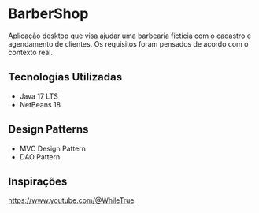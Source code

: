 # BarberShop

Aplicação desktop que visa ajudar uma barbearia fictícia com o cadastro e agendamento de clientes. Os requisitos foram pensados de acordo com o contexto real. 


## Tecnologias Utilizadas

* Java 17 LTS
* NetBeans 18


## Design Patterns  

* MVC Design Pattern
* DAO Pattern


## Inspirações

https://www.youtube.com/@WhileTrue

 

